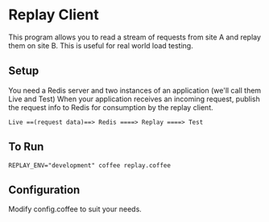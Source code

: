 # Replay Client

This program allows you to read a stream of requests from site A and replay them on site B. 
This is useful for real world load testing.

## Setup

You need a Redis server and two instances of an application (we'll call them Live and Test)
When your application receives an incoming request, publish the request info to Redis for consumption by the replay client.

    Live ==(request data)==> Redis ====> Replay ====> Test

## To Run

    REPLAY_ENV="development" coffee replay.coffee

## Configuration

Modify config.coffee to suit your needs. 
